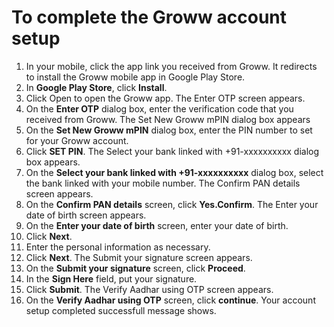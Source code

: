 # To complete the Groww account setup
1. In your mobile, click the app link you received from Groww. It redirects to install the Groww mobile app in Google Play Store.
2. In **Google Play Store**, click **Install**.
3. Click Open to open the Groww app. The Enter OTP screen appears.
4. On the **Enter OTP** dialog box, enter the verification code that you received from Groww. The Set New Groww mPIN dialog box appears
5. On the **Set New Groww mPIN** dialog box, enter the PIN number to set for your Groww account.
6. Click **SET PIN**. The Select your bank linked with +91-xxxxxxxxxx dialog box appears.
7. On the **Select your bank linked with +91-xxxxxxxxxx** dialog box, select the bank linked with your mobile number. The Confirm PAN details screen appears.
8. On the **Confirm PAN details** screen, click **Yes.Confirm**. The Enter your date of birth screen appears.
9. On the **Enter your date of birth** screen, enter your date of birth.
10. Click **Next**.
11. Enter the personal information as necessary.
12. Click **Next**. The Submit your signature screen appears.
13. On the **Submit your signature** screen, click **Proceed**.
14. In the **Sign Here** field, put your signature.
15. Click **Submit**. The Verify Aadhar using OTP screen appears.
16. On the **Verify Aadhar using OTP** screen, click **continue**. Your account setup completed successfull message shows.
